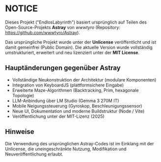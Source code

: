 # NOTICE

Dieses Projekt ("EndlosLabyrinth") basiert ursprünglich auf Teilen des
Open-Source-Projekts **Astray** von *wwwtyro*
(Repository: https://github.com/wwwtyro/Astray).

Das ursprüngliche Projekt wurde unter der **Unlicense** veröffentlicht
und ist damit gemeinfrei (Public Domain).
Die aktuelle Version wurde vollständig umstrukturiert, erweitert und neu
lizenziert unter der **MIT License**.

## Hauptänderungen gegenüber Astray
- Vollständige Neukonstruktion der Architektur (modulare Komponenten)
- Integration von KeyboardJS (plattformsichere Eingabe)
- Erweiterte Maze-Algorithmen (Backtracking, Prim, hexagonale Topologie)
- LLM-Anbindung über LM Studio (Gemma 3 270M IT)
- Mobile Neigungssteuerung (Gyroskop, Beschleunigungssensor)
- Neue UI, Dokumentation und moderne Buildstruktur (Node / Vite)
- Veröffentlichung unter der MIT-Lizenz (2025)

## Hinweise
Die Verwendung des ursprünglichen Astray-Codes ist im Einklang mit der Unlicense,
die uneingeschränkte Nutzung, Modifikation und Neuveröffentlichung erlaubt.
